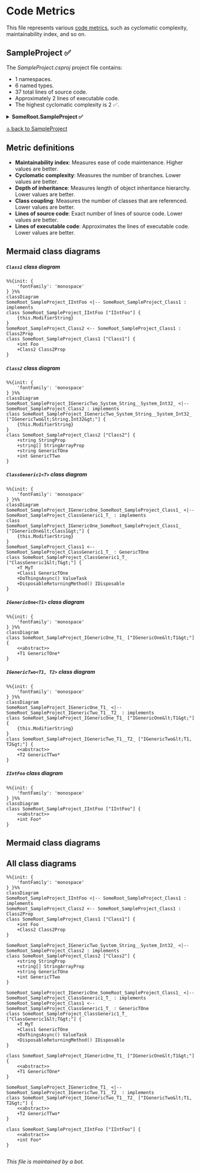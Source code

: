 <!-- markdownlint-capture -->
<!-- markdownlint-disable -->

# Code Metrics

This file represents various [code metrics](https://aka.ms/dotnet/code-metrics), such as cyclomatic complexity, maintainability index, and so on.

<div id='sampleproject'></div>

## SampleProject ✅

The *SampleProject.csproj* project file contains:

- 1 namespaces.
- 6 named types.
- 37 total lines of source code.
- Approximately 2 lines of executable code.
- The highest cyclomatic complexity is 2 ✅.

<details>
<summary>
  <strong id="someroot-sampleproject">
    SomeRoot.SampleProject ✅
  </strong>
</summary>
<br>

The `SomeRoot.SampleProject` namespace contains 6 named types.

- 6 named types.
- 37 total lines of source code.
- Approximately 2 lines of executable code.
- The highest cyclomatic complexity is 2 ✅.

<details>
<summary>
  <strong id="class1">
    Class1 ✅
  </strong>
</summary>
<br>

- The `Class1` contains 2 members.
- 5 total lines of source code.
- Approximately 0 lines of executable code.
- The highest cyclomatic complexity is 2 ✅.

| Member kind | Line number | Maintainability index | Cyclomatic complexity | Depth of inheritance | Class coupling | Lines of source / executable code |
| :-: | :-: | :-: | :-: | :-: | :-: | :-: |
| Property | <a href='https://github.com/erichiller/gh-action-cs-metrics/blob/master/SampleProject/Class1.cs#L22' title='Class2 Class1.Class2Prop'>22</a> | 100 | 1 ✅ | 0 | 1 | 1 / 0 |
| Property | <a href='https://github.com/erichiller/gh-action-cs-metrics/blob/master/SampleProject/Class1.cs#L20' title='int Class1.Foo'>20</a> | 100 | 2 ✅ | 0 | 0 | 1 / 0 |

<a href="#Class1-class-diagram">🔗 to `Class1` class diagram</a>

<a href="#someroot-sampleproject">🔝 back to SomeRoot.SampleProject</a>

</details>

<details>
<summary>
  <strong id="class2">
    Class2 ✅
  </strong>
</summary>
<br>

- The `Class2` contains 4 members.
- 6 total lines of source code.
- Approximately 0 lines of executable code.
- The highest cyclomatic complexity is 2 ✅.

| Member kind | Line number | Maintainability index | Cyclomatic complexity | Depth of inheritance | Class coupling | Lines of source / executable code |
| :-: | :-: | :-: | :-: | :-: | :-: | :-: |
| Property | <a href='https://github.com/erichiller/gh-action-cs-metrics/blob/master/SampleProject/Class1.cs#L28' title='string Class2.GenericTOne'>28</a> | 100 | 1 ✅ | 0 | 0 | 1 / 0 |
| Property | <a href='https://github.com/erichiller/gh-action-cs-metrics/blob/master/SampleProject/Class1.cs#L29' title='int Class2.GenericTTwo'>29</a> | 100 | 1 ✅ | 0 | 0 | 1 / 0 |
| Property | <a href='https://github.com/erichiller/gh-action-cs-metrics/blob/master/SampleProject/Class1.cs#L27' title='string[] Class2.StringArrayProp'>27</a> | 100 | 1 ✅ | 0 | 0 | 1 / 0 |
| Property | <a href='https://github.com/erichiller/gh-action-cs-metrics/blob/master/SampleProject/Class1.cs#L26' title='string Class2.StringProp'>26</a> | 100 | 2 ✅ | 0 | 0 | 1 / 0 |

<a href="#Class2-class-diagram">🔗 to `Class2` class diagram</a>

<a href="#someroot-sampleproject">🔝 back to SomeRoot.SampleProject</a>

</details>

<details>
<summary>
  <strong id="classgeneric1t">
    ClassGeneric1&lt;T&gt; ✅
  </strong>
</summary>
<br>

- The `ClassGeneric1<T>` contains 4 members.
- 10 total lines of source code.
- Approximately 2 lines of executable code.
- The highest cyclomatic complexity is 1 ✅.

| Member kind | Line number | Maintainability index | Cyclomatic complexity | Depth of inheritance | Class coupling | Lines of source / executable code |
| :-: | :-: | :-: | :-: | :-: | :-: | :-: |
| Method | <a href='https://github.com/erichiller/gh-action-cs-metrics/blob/master/SampleProject/Class1.cs#L39' title='IDisposable ClassGeneric1<T>.DisposableReturningMethod()'>39</a> | 100 | 1 ✅ | 0 | 4 | 2 / 1 |
| Method | <a href='https://github.com/erichiller/gh-action-cs-metrics/blob/master/SampleProject/Class1.cs#L36' title='ValueTask ClassGeneric1<T>.DoThingsAsync()'>36</a> | 100 | 1 ✅ | 0 | 2 | 2 / 1 |
| Property | <a href='https://github.com/erichiller/gh-action-cs-metrics/blob/master/SampleProject/Class1.cs#L34' title='Class1 ClassGeneric1<T>.GenericTOne'>34</a> | 100 | 1 ✅ | 0 | 1 | 1 / 0 |
| Property | <a href='https://github.com/erichiller/gh-action-cs-metrics/blob/master/SampleProject/Class1.cs#L33' title='T ClassGeneric1<T>.MyT'>33</a> | 100 | 1 ✅ | 0 | 0 | 1 / 0 |

<a href="#ClassGeneric1&lt;T&gt;-class-diagram">🔗 to `ClassGeneric1&lt;T&gt;` class diagram</a>

<a href="#someroot-sampleproject">🔝 back to SomeRoot.SampleProject</a>

</details>

<details>
<summary>
  <strong id="igenericonet1">
    IGenericOne&lt;T1&gt; ✅
  </strong>
</summary>
<br>

- The `IGenericOne<T1>` contains 1 members.
- 3 total lines of source code.
- Approximately 0 lines of executable code.
- The highest cyclomatic complexity is 1 ✅.

| Member kind | Line number | Maintainability index | Cyclomatic complexity | Depth of inheritance | Class coupling | Lines of source / executable code |
| :-: | :-: | :-: | :-: | :-: | :-: | :-: |
| Property | <a href='https://github.com/erichiller/gh-action-cs-metrics/blob/master/SampleProject/Class1.cs#L8' title='T1 IGenericOne<T1>.GenericTOne'>8</a> | 100 | 1 ✅ | 0 | 0 | 1 / 0 |

<a href="#IGenericOne&lt;T1&gt;-class-diagram">🔗 to `IGenericOne&lt;T1&gt;` class diagram</a>

<a href="#someroot-sampleproject">🔝 back to SomeRoot.SampleProject</a>

</details>

<details>
<summary>
  <strong id="igenerictwot1,+t2">
    IGenericTwo&lt;T1, T2&gt; ✅
  </strong>
</summary>
<br>

- The `IGenericTwo<T1, T2>` contains 1 members.
- 3 total lines of source code.
- Approximately 0 lines of executable code.
- The highest cyclomatic complexity is 1 ✅.

| Member kind | Line number | Maintainability index | Cyclomatic complexity | Depth of inheritance | Class coupling | Lines of source / executable code |
| :-: | :-: | :-: | :-: | :-: | :-: | :-: |
| Property | <a href='https://github.com/erichiller/gh-action-cs-metrics/blob/master/SampleProject/Class1.cs#L12' title='T2 IGenericTwo<T1, T2>.GenericTTwo'>12</a> | 100 | 1 ✅ | 0 | 0 | 1 / 0 |

<a href="#IGenericTwo&lt;T1, T2&gt;-class-diagram">🔗 to `IGenericTwo&lt;T1, T2&gt;` class diagram</a>

<a href="#someroot-sampleproject">🔝 back to SomeRoot.SampleProject</a>

</details>

<details>
<summary>
  <strong id="iintfoo">
    IIntFoo ✅
  </strong>
</summary>
<br>

- The `IIntFoo` contains 1 members.
- 3 total lines of source code.
- Approximately 0 lines of executable code.
- The highest cyclomatic complexity is 2 ✅.

| Member kind | Line number | Maintainability index | Cyclomatic complexity | Depth of inheritance | Class coupling | Lines of source / executable code |
| :-: | :-: | :-: | :-: | :-: | :-: | :-: |
| Property | <a href='https://github.com/erichiller/gh-action-cs-metrics/blob/master/SampleProject/Class1.cs#L16' title='int IIntFoo.Foo'>16</a> | 100 | 2 ✅ | 0 | 0 | 1 / 0 |

<a href="#IIntFoo-class-diagram">🔗 to `IIntFoo` class diagram</a>

<a href="#someroot-sampleproject">🔝 back to SomeRoot.SampleProject</a>

</details>

</details>

<a href="#sampleproject">🔝 back to SampleProject</a>

## Metric definitions

  - **Maintainability index**: Measures ease of code maintenance. Higher values are better.
  - **Cyclomatic complexity**: Measures the number of branches. Lower values are better.
  - **Depth of inheritance**: Measures length of object inheritance hierarchy. Lower values are better.
  - **Class coupling**: Measures the number of classes that are referenced. Lower values are better.
  - **Lines of source code**: Exact number of lines of source code. Lower values are better.
  - **Lines of executable code**: Approximates the lines of executable code. Lower values are better.

## Mermaid class diagrams

<div id="Class1-class-diagram"></div>

##### `Class1` class diagram

```mermaid
%%{init: {
    'fontFamily': 'monospace'
} }%%
classDiagram
SomeRoot_SampleProject_IIntFoo <|-- SomeRoot_SampleProject_Class1 : implements
class SomeRoot_SampleProject_IIntFoo ["IIntFoo"] {
    {this.ModifierString}
}
SomeRoot_SampleProject_Class2 <-- SomeRoot_SampleProject_Class1 : Class2Prop
class SomeRoot_SampleProject_Class1 ["Class1"] {
    +int Foo
    +Class2 Class2Prop
}

```

<div id="Class2-class-diagram"></div>

##### `Class2` class diagram

```mermaid
%%{init: {
    'fontFamily': 'monospace'
} }%%
classDiagram
SomeRoot_SampleProject_IGenericTwo_System_String__System_Int32_ <|-- SomeRoot_SampleProject_Class2 : implements
class SomeRoot_SampleProject_IGenericTwo_System_String__System_Int32_ ["IGenericTwo&lt;String,Int32&gt;"] {
    {this.ModifierString}
}
class SomeRoot_SampleProject_Class2 ["Class2"] {
    +string StringProp
    +string[] StringArrayProp
    +string GenericTOne
    +int GenericTTwo
}

```

<div id="ClassGeneric1&lt;T&gt;-class-diagram"></div>

##### `ClassGeneric1<T>` class diagram

```mermaid
%%{init: {
    'fontFamily': 'monospace'
} }%%
classDiagram
SomeRoot_SampleProject_IGenericOne_SomeRoot_SampleProject_Class1_ <|-- SomeRoot_SampleProject_ClassGeneric1_T_ : implements
class SomeRoot_SampleProject_IGenericOne_SomeRoot_SampleProject_Class1_ ["IGenericOne&lt;Class1&gt;"] {
    {this.ModifierString}
}
SomeRoot_SampleProject_Class1 <-- SomeRoot_SampleProject_ClassGeneric1_T_ : GenericTOne
class SomeRoot_SampleProject_ClassGeneric1_T_ ["ClassGeneric1&lt;T&gt;"] {
    +T MyT
    +Class1 GenericTOne
    +DoThingsAsync() ValueTask
    +DisposableReturningMethod() IDisposable
}

```

<div id="IGenericOne&lt;T1&gt;-class-diagram"></div>

##### `IGenericOne<T1>` class diagram

```mermaid
%%{init: {
    'fontFamily': 'monospace'
} }%%
classDiagram
class SomeRoot_SampleProject_IGenericOne_T1_ ["IGenericOne&lt;T1&gt;"] {
    <<abstract>>
    +T1 GenericTOne*
}

```

<div id="IGenericTwo&lt;T1, T2&gt;-class-diagram"></div>

##### `IGenericTwo<T1, T2>` class diagram

```mermaid
%%{init: {
    'fontFamily': 'monospace'
} }%%
classDiagram
SomeRoot_SampleProject_IGenericOne_T1_ <|-- SomeRoot_SampleProject_IGenericTwo_T1__T2_ : implements
class SomeRoot_SampleProject_IGenericOne_T1_ ["IGenericOne&lt;T1&gt;"] {
    {this.ModifierString}
}
class SomeRoot_SampleProject_IGenericTwo_T1__T2_ ["IGenericTwo&lt;T1, T2&gt;"] {
    <<abstract>>
    +T2 GenericTTwo*
}

```

<div id="IIntFoo-class-diagram"></div>

##### `IIntFoo` class diagram

```mermaid
%%{init: {
    'fontFamily': 'monospace'
} }%%
classDiagram
class SomeRoot_SampleProject_IIntFoo ["IIntFoo"] {
    <<abstract>>
    +int Foo*
}

```

## Mermaid class diagrams

## All class diagrams

```mermaid
%%{init: {
    'fontFamily': 'monospace'
} }%%
classDiagram
SomeRoot_SampleProject_IIntFoo <|-- SomeRoot_SampleProject_Class1 : implements
SomeRoot_SampleProject_Class2 <-- SomeRoot_SampleProject_Class1 : Class2Prop
class SomeRoot_SampleProject_Class1 ["Class1"] {
    +int Foo
    +Class2 Class2Prop
}

SomeRoot_SampleProject_IGenericTwo_System_String__System_Int32_ <|-- SomeRoot_SampleProject_Class2 : implements
class SomeRoot_SampleProject_Class2 ["Class2"] {
    +string StringProp
    +string[] StringArrayProp
    +string GenericTOne
    +int GenericTTwo
}

SomeRoot_SampleProject_IGenericOne_SomeRoot_SampleProject_Class1_ <|-- SomeRoot_SampleProject_ClassGeneric1_T_ : implements
SomeRoot_SampleProject_Class1 <-- SomeRoot_SampleProject_ClassGeneric1_T_ : GenericTOne
class SomeRoot_SampleProject_ClassGeneric1_T_ ["ClassGeneric1&lt;T&gt;"] {
    +T MyT
    +Class1 GenericTOne
    +DoThingsAsync() ValueTask
    +DisposableReturningMethod() IDisposable
}

class SomeRoot_SampleProject_IGenericOne_T1_ ["IGenericOne&lt;T1&gt;"] {
    <<abstract>>
    +T1 GenericTOne*
}

SomeRoot_SampleProject_IGenericOne_T1_ <|-- SomeRoot_SampleProject_IGenericTwo_T1__T2_ : implements
class SomeRoot_SampleProject_IGenericTwo_T1__T2_ ["IGenericTwo&lt;T1, T2&gt;"] {
    <<abstract>>
    +T2 GenericTTwo*
}

class SomeRoot_SampleProject_IIntFoo ["IIntFoo"] {
    <<abstract>>
    +int Foo*
}


```

*This file is maintained by a bot.*

<!-- markdownlint-restore -->
